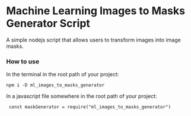 # Machine Learning Images to Masks Generator Script

A simple nodejs script that allows users to transform images into image masks.

### How to use

In the terminal in the root path of your project:

``npm i -D ml_images_to_masks_generator``

In a javascript file somewhere in the root path of your project:

`` const maskGenerator = require("ml_images_to_masks_generator")``